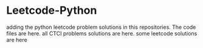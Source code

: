 # Leetcode-Python
adding the python leetcode problem solutions in this repositories. 
The code files are here.
all CTCI problems solutions are here.
some leetcode solutions are here








































































































































































































































































































































































































































































































































































































































































































































































































































































































































































































































